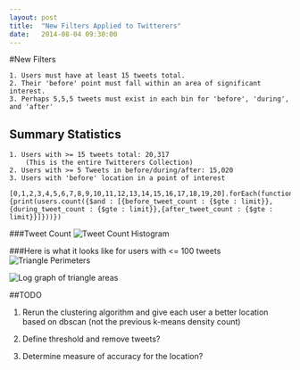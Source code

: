 ```yaml
---
layout: post
title:  "New Filters Applied to Twitterers"
date:   2014-08-04 09:30:00
---
```


#New Filters

	1. Users must have at least 15 tweets total.
	2. Their 'before' point must fall within an area of significant interest.
	3. Perhaps 5,5,5 tweets must exist in each bin for 'before', 'during', and 'after'

## Summary Statistics

	1. Users with >= 15 tweets total: 20,317
		(This is the entire Twitterers Collection)
	2. Users with >= 5 Tweets in before/during/after: 15,020
	3. Users with 'before' location in a point of interest


````
[0,1,2,3,4,5,6,7,8,9,10,11,12,13,14,15,16,17,18,19,20].forEach(function(limit){print(users.count({$and : [{before_tweet_count : {$gte : limit}},{during_tweet_count : {$gte : limit}},{after_tweet_count : {$gte : limit}}]}))})
````

###Tweet Count
![Tweet Count Histogram]({{site.baseurl}}/img_exports/TweetCountHistogram_lte100.png "Tweet Counts")



###Here is what it looks like for users with <= 100 tweets
![Triangle Perimeters]({{site.baseurl}}/img_exports/triangle_perimeters_graph_lte100tweets.png "Triangle Perimeters")



![Log graph of triangle areas]({{site.baseurl}}/img_exports/triangle_areas_graph.png "Triangle Areas")



##TODO
1. Rerun the clustering algorithm and give each user a better location based on dbscan (not the previous k-means density count)

2. Define threshold and remove tweets?

3. Determine measure of accuracy for the location?
